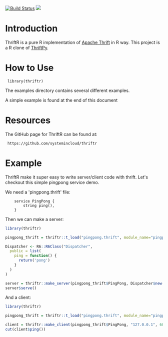 [![Build Status](https://travis-ci.org/systemincloud/thriftr.svg?branch=master)](https://travis-ci.org/systemincloud/thriftr)
[![](https://cranlogs.r-pkg.org/badges/thriftr)](https://cran.r-project.org/package=thriftr)

Introduction
============

ThriftR is a pure R implementation of [Apache  Thrift](http://thrift.apache.org) in R way. 
This project is a R clone of [ThriftPy](https://github.com/eleme/thriftpy).

How to Use
==========

     library(thriftr)

The examples directory contains several different examples.

A simple example is found at the end of this document

Resources
=========
The GitHub page for ThriftR can be found at:

     https://github.com/systemincloud/thriftr


Example
=======

ThriftR make it super easy to write server/client code with thrift. Let's checkout this simple pingpong service demo.

We need a 'pingpong.thrift' file:

```
    service PingPong {
        string ping(),
    }
```

Then we can make a server:


```R
library(thriftr)

pingpong_thrift = thriftr::t_load("pingpong.thrift", module_name="pingpong_thrift")

Dispatcher <- R6::R6Class("Dispatcher",
  public = list(
    ping = function() {
      return('pong')
    }
  )
)

server = thriftr::make_server(pingpong_thrift$PingPong, Dispatcher$new(), '127.0.0.1', 6000)
server$serve()
```

And a client:

```R
library(thriftr)

pingpong_thrift = thriftr::t_load("pingpong.thrift", module_name="pingpong_thrift")

client = thriftr::make_client(pingpong_thrift$PingPong, "127.0.0.1", 6000)
cut(client$ping())
```
